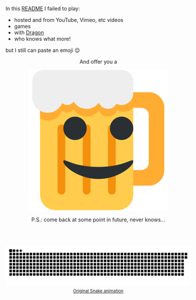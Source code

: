 <!--
### Hi there 👋

**maxdevjs/maxdevjs** is a ✨ _special_ ✨ repository because its `README.md` (this file) appears on your GitHub profile.

Here are some ideas to get you started:

- 🔭 I’m currently working on ...
- 🌱 I’m currently learning ...
- 👯 I’m looking to collaborate on ...
- 🤔 I’m looking for help with ...
- 💬 Ask me about ...
- 📫 How to reach me: ...
- 😄 Pronouns: ...
- ⚡ Fun fact: ...
-->

In this [README](https://github.com/maxdevjs/maxdevjs) I failed to play:

- hosted and from YouTube, Vimeo, etc videos
- games
- with [Dragon](https://www.spacex.com/vehicles/dragon/)
- who knows what more!

but I still can paste an emoji 😌

<div align="center">
  <p>And offer you a</p>
  <div>
    <img src="https://github.com/maxdevjs/maxdevjs/raw/master/media/1f37a_1f31a.svg?sanitize=true">
    <p>P.S.: come back at some point in future, never knows...</p>
  </div>
 <br>
 <br>
  
</div>
<div align="center">

![Snake animation](media/github-contribution-grid-snake.svg)
<small>[Original Snake animation](https://github.com/rafaballerini/rafaballerini/blob/output/github-contribution-grid-snake.svg)</small>

</div>
